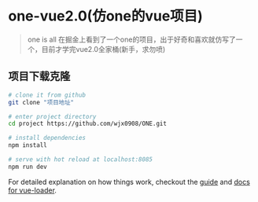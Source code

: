 # one-vue2.0(仿one的vue项目)

> one is all
>在掘金上看到了一个one的项目，出于好奇和喜欢就仿写了一个，目前才学完vue2.0全家桶(新手，求勿喷)

## 项目下载克隆

``` bash
# clone it from github
git clone "项目地址"

# enter project directory
cd project https://github.com/wjx0908/ONE.git

# install dependencies
npm install

# serve with hot reload at localhost:8085
npm run dev


```

For detailed explanation on how things work, checkout the [guide](http://vuejs-templates.github.io/webpack/) and [docs for vue-loader](http://vuejs.github.io/vue-loader).
